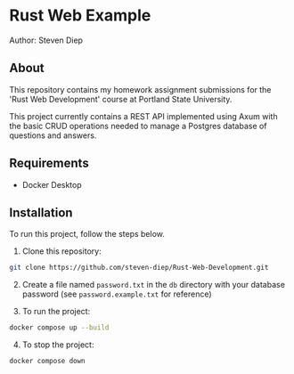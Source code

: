 # Rust Web Example
Author: Steven Diep

## About
This repository contains my homework assignment submissions for the 'Rust Web Development' course at Portland State University.

This project currently contains a REST API implemented using Axum with the basic CRUD operations needed to manage a Postgres database of questions and answers.

## Requirements
- Docker Desktop

## Installation
To run this project, follow the steps below.

1. Clone this repository:

```Bash
git clone https://github.com/steven-diep/Rust-Web-Development.git
```

2. Create a file named `password.txt` in the `db` directory with your database password (see `password.example.txt` for reference)

3. To run the project:
```Bash
docker compose up --build
```

4. To stop the project:
```Bash
docker compose down
```
